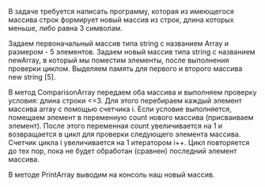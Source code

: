 В задаче требуется написать программу, которая из имеющегося массива строк формирует новый массив из строк, длина которых меньше, либо равна 3 символам.

Задаем первоначальный массив типа string с названием Array и размером - 5 элементов. Задаем новый массив типа string с названием newArray, в который мы поместим элементы, после выполнения проверки циклом. Выделяем память для первого и второго массива new string [5].

В метод ComparisonArray передаем оба массива и выполняем проверку условия: длина строки <=3. 
 Для этого перебираем каждый элемент массива array с помощью счетчика i. Если условие выполняется, помещаем элемент в переменную count нового массива (присваиваем элемент). После этого переменная count увеличивается на 1 и возвращается в цикл для проверки следующего элемента массива. Счетчик цикла i увеличивается на 1 итератором i++. Цикл повторяется до тех пор, пока не будет обработан (сравнен) последний элемент массива. 

В методе PrintArray выводим на консоль наш новый массив.